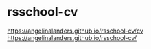 # rsschool-cv
https://angelinalanders.github.io/rsschool-cv/cv
https://angelinalanders.github.io/rsschool-cv/
